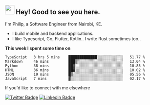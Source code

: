 <h2><img src="https://slackmojis.com/emojis/3643-cool-doge/download" width="30"/> Hey! Good to see you here.</h2>

<p>I'm Philip, a Software Engineer from Nairobi, KE. 

- I build mobile and backend applications.
- I like Typescript, Go, Flutter, Kotlin.. I write Rust sometimes too..</p>

**This week I spent some time on**
<!--START_SECTION:waka-->

```text
TypeScript   3 hrs 5 mins    █████████████░░░░░░░░░░░░   51.77 %
Markdown     46 mins         ███▒░░░░░░░░░░░░░░░░░░░░░   13.04 %
Python       38 mins         ██▓░░░░░░░░░░░░░░░░░░░░░░   10.85 %
HTML         36 mins         ██▓░░░░░░░░░░░░░░░░░░░░░░   10.02 %
JSON         19 mins         █▒░░░░░░░░░░░░░░░░░░░░░░░   05.56 %
JavaScript   7 mins          ▓░░░░░░░░░░░░░░░░░░░░░░░░   02.17 %
```

<!--END_SECTION:waka-->

If you'd like to connect with me elsewhere

[![Twitter Badge](https://img.shields.io/badge/-Twitter-1ca0f1?style=flat-square&labelColor=1ca0f1&logo=twitter&logoColor=white&link=https://twitter.com/_diogorodrigues)](https://twitter.com/kimathiphil)  [![Linkedin Badge](https://img.shields.io/badge/-LinkedIn-blue?style=flat-square&logo=Linkedin&logoColor=white&link=https://www.linkedin.com/in/philip-kimathi-2604a9114/)](https://www.linkedin.com/in/philip-kimathi-2604a9114/)
